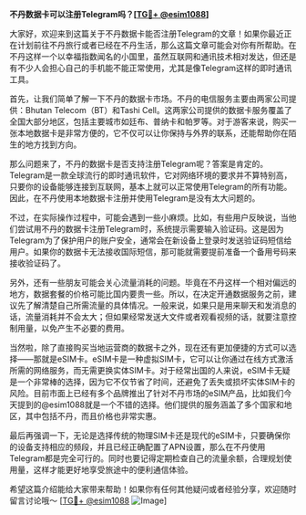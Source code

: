 **不丹数据卡可以注册Telegram吗？[[TG💪+ @esim1088](https://t.me/s/esim1088)]**

大家好，欢迎来到这篇关于不丹数据卡能否注册Telegram的文章！如果你最近正在计划前往不丹旅行或者已经在不丹生活，那么这篇文章可能会对你有所帮助。在不丹这样一个以幸福指数闻名的小国里，虽然互联网和通讯技术相对发达，但还是有不少人会担心自己的手机能不能正常使用，尤其是像Telegram这样的即时通讯工具。

首先，让我们简单了解一下不丹的数据卡市场。不丹的电信服务主要由两家公司提供：Bhutan Telecom（BT）和Tashi Cell。这两家公司提供的数据卡服务覆盖了全国大部分地区，包括主要城市如廷布、普纳卡和帕罗等。对于游客来说，购买一张本地数据卡是非常方便的，它不仅可以让你保持与外界的联系，还能帮助你在陌生的地方找到方向。

那么问题来了，不丹的数据卡是否支持注册Telegram呢？答案是肯定的。Telegram是一款全球流行的即时通讯软件，它对网络环境的要求并不算特别高，只要你的设备能够连接到互联网，基本上就可以正常使用Telegram的所有功能。因此，在不丹使用本地数据卡注册并使用Telegram是没有太大问题的。

不过，在实际操作过程中，可能会遇到一些小麻烦。比如，有些用户反映说，当他们尝试用不丹的数据卡注册Telegram时，系统提示需要输入验证码。这是因为Telegram为了保护用户的账户安全，通常会在新设备上登录时发送验证码短信给用户。如果你的数据卡无法接收国际短信，那可能就需要提前准备一个备用号码来接收验证码了。

另外，还有一些朋友可能会关心流量消耗的问题。毕竟在不丹这样一个相对偏远的地方，数据套餐的价格可能比国内要贵一些。所以，在决定开通数据服务之前，建议先了解清楚自己所需流量的具体情况。一般来说，如果只是用来聊天和发消息的话，流量消耗并不会太大；但如果经常发送大文件或者观看视频的话，就要注意控制用量，以免产生不必要的费用。

当然啦，除了直接购买当地运营商的数据卡之外，现在还有更加便捷的方式可以选择——那就是eSIM卡。eSIM卡是一种虚拟SIM卡，它可以让你通过在线方式激活所需的网络服务，而无需更换实体SIM卡。对于经常出国的人来说，eSIM卡无疑是一个非常棒的选择，因为它不仅节省了时间，还避免了丢失或损坏实体SIM卡的风险。目前市面上已经有多个品牌推出了针对不丹市场的eSIM产品，比如我们今天提到的@esim1088就是一个不错的选择。他们提供的服务涵盖了多个国家和地区，其中包括不丹，而且价格也非常实惠。

最后再强调一下，无论是选择传统的物理SIM卡还是现代的eSIM卡，只要确保你的设备支持相应的频段，并且已经正确配置了APN设置，那么在不丹使用Telegram都是完全可行的。同时也要记得定期检查自己的流量余额，合理规划使用量，这样才能更好地享受旅途中的便利通信体验。

希望这篇介绍能给大家带来帮助！如果你有任何其他疑问或者经验分享，欢迎随时留言讨论哦～ [[TG💪+ @esim1088](https://t.me/s/esim1088) ![Image](https://i.postimg.cc/4NQfJmqS/Snipaste-2025-05-13-00-14-12.png)]